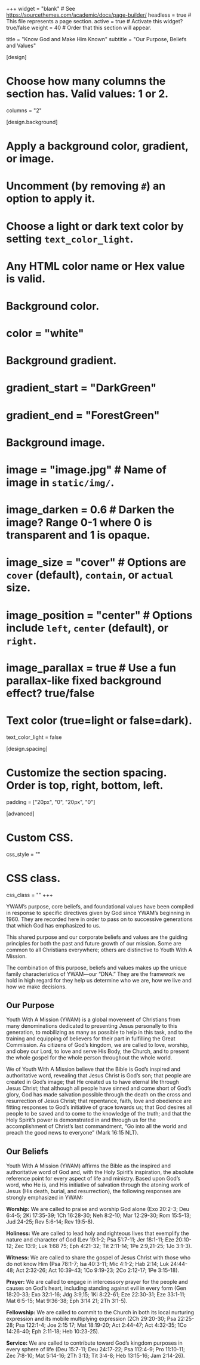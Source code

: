 +++
widget = "blank"  # See https://sourcethemes.com/academic/docs/page-builder/
headless = true  # This file represents a page section.
active = true  # Activate this widget? true/false
weight = 40  # Order that this section will appear.

title = "Know God and Make Him Known"
subtitle = "Our Purpose, Beliefs and Values"

[design]
  # Choose how many columns the section has. Valid values: 1 or 2.
  columns = "2"

[design.background]
  # Apply a background color, gradient, or image.
  #   Uncomment (by removing `#`) an option to apply it.
  #   Choose a light or dark text color by setting `text_color_light`.
  #   Any HTML color name or Hex value is valid.

  # Background color.
  # color = "white"

  # Background gradient.
  # gradient_start = "DarkGreen"
  # gradient_end = "ForestGreen"

  # Background image.
  # image = "image.jpg"  # Name of image in `static/img/`.
  # image_darken = 0.6  # Darken the image? Range 0-1 where 0 is transparent and 1 is opaque.
  # image_size = "cover"  #  Options are `cover` (default), `contain`, or `actual` size.
  # image_position = "center"  # Options include `left`, `center` (default), or `right`.
  # image_parallax = true  # Use a fun parallax-like fixed background effect? true/false

  # Text color (true=light or false=dark).
  text_color_light = false

[design.spacing]
  # Customize the section spacing. Order is top, right, bottom, left.
  padding = ["20px", "0", "20px", "0"]

[advanced]
 # Custom CSS.
 css_style = ""

 # CSS class.
 css_class = ""
+++

YWAM’s purpose, core beliefs, and foundational values have been compiled in response to specific directives given by God since YWAM’s beginning in 1960. They are recorded here in order to pass on to successive generations that which God has emphasized to us.

This shared purpose and our corporate beliefs and values are the guiding principles for both the past and future growth of our mission. Some are common to all Christians everywhere; others are distinctive to Youth With A Mission.

The combination of this purpose, beliefs and values makes up the unique family characteristics of YWAM—our “DNA.” They are the framework we hold in high regard for they help us determine who we are, how we live and how we make decisions.

## Our Purpose

Youth With A Mission (YWAM) is a global movement of Christians from many denominations dedicated to presenting Jesus personally to this generation, to mobilizing as many as possible to help in this task, and to the training and equipping of believers for their part in fulfilling the Great Commission. As citizens of God’s kingdom, we are called to love, worship, and obey our Lord, to love and serve His Body, the Church, and to present the whole gospel for the whole person throughout the whole world.

We of Youth With A Mission believe that the Bible is God’s inspired and authoritative word, revealing that Jesus Christ is God’s son; that people are created in God’s image; that He created us to have eternal life through Jesus Christ; that although all people have sinned and come short of God’s glory, God has made salvation possible through the death on the cross and resurrection of Jesus Christ; that repentance, faith, love and obedience are fitting responses to God’s initiative of grace towards us; that God desires all people to be saved and to come to the knowledge of the truth; and that the Holy Spirit’s power is demonstrated in and through us for the accomplishment of Christ’s last commandment, “Go into all the world and preach the good news to everyone” (Mark 16:15 NLT).

## Our Beliefs

Youth With A Mission (YWAM) affirms the Bible as the inspired and authoritative word of God and, with the Holy Spirit’s inspiration, the absolute reference point for every aspect of life and ministry. Based upon God’s word, who He is, and His initiative of salvation through the atoning work of Jesus (His death, burial, and resurrection), the following responses are strongly emphasized in YWAM:

**Worship:** We are called to praise and worship God alone (Exo 20:2-3; Deu 6:4-5; 2Ki 17:35-39; 1Ch 16:28-30; Neh 8:2-10; Mar 12:29-30; Rom 15:5-13; Jud 24-25; Rev 5:6-14; Rev 19:5-8).

**Holiness:** We are called to lead holy and righteous lives that exemplify the nature and character of God (Lev 19:1-2; Psa 51:7-11; Jer 18:1-11; Eze 20:10-12; Zec 13:9; Luk 1:68 75; Eph 4:21-32; Tit 2:11-14; 1Pe 2:9,21-25; 1Jo 3:1-3).

**Witness:** We are called to share the gospel of Jesus Christ with those who do not know Him (Psa 78:1-7; Isa 40:3-11; Mic 4:1-2; Hab 2:14; Luk 24:44-48; Act 2:32-26; Act 10:39-43; 1Co 9:19-23; 2Co 2:12-17; 1Pe 3:15-18).

**Prayer:** We are called to engage in intercessory prayer for the people and causes on God’s heart, including standing against evil in every form (Gen 18:20-33; Exo 32:1-16; Jdg 3:9,15; 1Ki 8:22-61; Eze 22:30-31; Eze 33:1-11; Mat 6:5-15; Mat 9:36-38; Eph 3:14 21; 2Th 3:1-5).

**Fellowship:** We are called to commit to the Church in both its local nurturing expression and its mobile multiplying expression (2Ch 29:20-30; Psa 22:25-28; Psa 122:1-4; Joe 2:15 17; Mat 18:19-20; Act 2:44-47; Act 4:32-35; 1Co 14:26-40; Eph 2:11-18; Heb 10:23-25).

**Service:** We are called to contribute toward God’s kingdom purposes in every sphere of life (Deu 15:7-11; Deu 24:17-22; Psa 112:4-9; Pro 11:10-11; Zec 7:8-10; Mat 5:14-16; 2Th 3:13; Tit 3:4-8; Heb 13:15-16; Jam 2:14-26).
